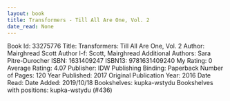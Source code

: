 ```yaml
---
layout: book
title: Transformers - Till All Are One, Vol. 2
date_read: None
---
```


Book Id: 33275776
Title: Transformers: Till All Are One, Vol. 2
Author: Mairghread Scott
Author l-f: Scott, Mairghread
Additional Authors: Sara Pitre-Durocher
ISBN: 1631409247
ISBN13: 9781631409240
My Rating: 0
Average Rating: 4.07
Publisher: IDW Publishing
Binding: Paperback
Number of Pages: 120
Year Published: 2017
Original Publication Year: 2016
Date Read: 
Date Added: 2019/10/18
Bookshelves: kupka-wstydu
Bookshelves with positions: kupka-wstydu (#436)

